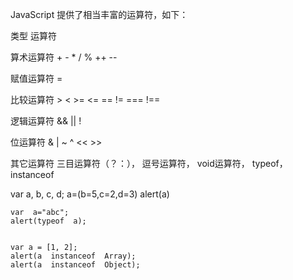 

JavaScript  提供了相当丰富的运算符，如下：

类型                                                                                      运算符

算术运算符                                                          +   -   *   /   %   ++  --

赋值运算符                                                                  =

比较运算符                                                          >   <   >=   <=     ==      !=      ===     !==

逻辑运算符                                                          &&      ||      !

位运算符                                                               &       |       ~       ^       <<      >>

其它运算符                                                         三目运算符（？：）， 逗号运算符， void运算符， typeof， instanceof




var  a, b, c, d;
	a=(b=5,c=2,d=3)
alert(a)


	var  a="abc";
	alert(typeof  a);


	var a = [1, 2];
	alert(a  instanceof  Array);
	alert(a  instanceof  Object);

